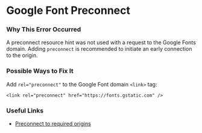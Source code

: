 # Google Font Preconnect

### Why This Error Occurred

A preconnect resource hint was not used with a request to the Google Fonts domain. Adding `preconnect` is recommended to initiate an early connection to the origin.

### Possible Ways to Fix It

Add `rel="preconnect"` to the Google Font domain `<link>` tag:

    <link rel="preconnect" href="https://fonts.gstatic.com" />

### Useful Links

- [Preconnect to required origins](https://web.dev/uses-rel-preconnect/)
